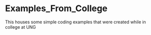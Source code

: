 # Examples_From_College

This houses some simple coding examples that were created while in college at UNG

